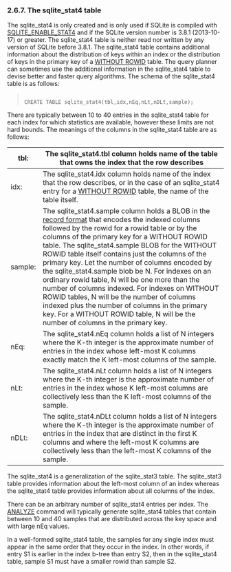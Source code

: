 ### 2\.6\.7\. The sqlite\_stat4 table


The sqlite\_stat4 is only created and is only used if SQLite is compiled
with [SQLITE\_ENABLE\_STAT4](compile.html#enable_stat4) and if the SQLite version number is
3\.8\.1 (2013\-10\-17\) or greater.
The sqlite\_stat4 table is neither read nor written by any
version of SQLite before 3\.8\.1\.
The sqlite\_stat4 table contains additional information
about the distribution of keys within an index or the distribution of
keys in the primary key of a [WITHOUT ROWID](withoutrowid.html) table.
The query planner can sometimes use the additional information in
the sqlite\_stat4 table to devise better and faster query algorithms.
The schema of the sqlite\_stat4 table is as follows:




> ```
> 
> CREATE TABLE sqlite_stat4(tbl,idx,nEq,nLt,nDLt,sample);
> 
> ```


There are typically between 10 to 40 entries in the sqlite\_stat4 table for
each index for which statistics are available, however these limits are
not hard bounds.
The meanings of the columns in the sqlite\_stat4 table are as follows:






| tbl: | The sqlite\_stat4\.tbl column holds name of the table that owns  the index that the row describes |
| --- | --- |
| idx: | The sqlite\_stat4\.idx column holds name of the index that the  row describes, or in the case of  an sqlite\_stat4 entry for a [WITHOUT ROWID](withoutrowid.html) table, the  name of the table itself. |
| sample: | The sqlite\_stat4\.sample column holds a BLOB  in the [record format](fileformat2.html#record_format) that encodes the indexed columns followed by  the rowid for a rowid table or by the columns of the primary key   for a WITHOUT ROWID table.  The sqlite\_stat4\.sample BLOB for the WITHOUT ROWID table itself   contains just the columns of the primary key.  Let the number of columns encoded by the sqlite\_stat4\.sample blob be N.  For indexes on an ordinary rowid table, N will be one more than the number   of columns indexed.  For indexes on WITHOUT ROWID tables, N will be the number of columns  indexed plus the number of columns in the primary key.  For a WITHOUT ROWID table, N will be the number of columns in the  primary key. |
| nEq: | The sqlite\_stat4\.nEq column holds a list of N integers where   the K\-th integer is the approximate number of entries in the index  whose left\-most K columns exactly match the K left\-most columns  of the sample. |
| nLt: | The sqlite\_stat4\.nLt column holds a list of N integers where  the K\-th integer is the approximate number of entries in the  index whose K left\-most columns are collectively less than the   K left\-most columns of the sample. |
| nDLt: | The sqlite\_stat4\.nDLt column holds a list of N integers where  the K\-th integer is the approximate  number of entries in the index that are distinct in the first K columns and  where the left\-most K columns are collectively less than the left\-most  K columns of the sample. |



The sqlite\_stat4 is a generalization of the sqlite\_stat3 table. The
sqlite\_stat3 table provides information about the left\-most column of an
index whereas the sqlite\_stat4 table provides information about all columns
of the index.



There can be an arbitrary number of sqlite\_stat4 entries per index.
The [ANALYZE](lang_analyze.html) command will typically generate sqlite\_stat4 tables
that contain between 10 and 40 samples that are distributed across
the key space and with large nEq values.



In a well\-formed sqlite\_stat4 table, the samples for any single
index must appear in the same order that they occur in the index. 
In other words, if entry S1 is earlier in the index b\-tree than 
entry S2, then in the sqlite\_stat4 table, sample S1 must have a
smaller rowid than sample S2\.




